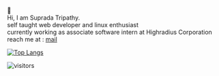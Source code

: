👏
<br />
Hi, I am Suprada Tripathy. <br/>
self taught web developer and linux enthusiast <br />
currently working as associate software intern at Highradius Corporation <br/>
reach me at : [mail](supradatripathy789@gmail.com) <br />

[![Top Langs](https://github-readme-stats.vercel.app/api/top-langs/?username=Suprada-2002)](https://github.com/Suprada-2002/github-readme-stats)

![visitors](https://visitor-badge.glitch.me/badge?page_id=page.id&left_color=green&right_color=red)
